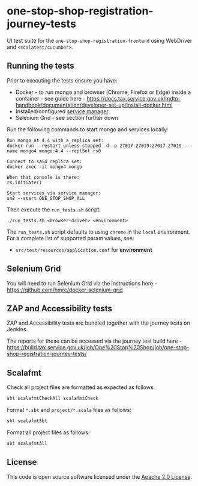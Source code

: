 # one-stop-shop-registration-journey-tests
UI test suite for the `one-stop-shop-registration-frontend` using WebDriver and `<scalatest/cucumber>`.

## Running the tests

Prior to executing the tests ensure you have:
- Docker - to run mongo and browser (Chrome, Firefox or Edge) inside a container - see guide here - https://docs.tax.service.gov.uk/mdtp-handbook/documentation/developer-set-up/install-docker.html
- Installed/configured [service manager](https://github.com/hmrc/service-manager).
- Selenium Grid - see section further down

Run the following commands to start mongo and services locally:

    Run mongo at 4.4 with a replica set:
    docker run --restart unless-stopped -d -p 27017-27019:27017-27019 --name mongo4 mongo:4.4 --replSet rs0
    
    Connect to said replica set:
    docker exec -it mongo4 mongo

    When that console is there:
    rs.initiate()

    Start services via service manager:
    sm2 --start ONE_STOP_SHOP_ALL 

Then execute the `run_tests.sh` script:

    ./run_tests.sh <browser-driver> <environment> 

The `run_tests.sh` script defaults to using `chrome` in the `local` environment.  For a complete list of supported param values, see:
- `src/test/resources/application.conf` for **environment**

## Selenium Grid

You will need to run Selenium Grid via the instructions here - https://github.com/hmrc/docker-selenium-grid

## ZAP and Accessibility tests

ZAP and Accessibility tests are bundled together with the journey tests on Jenkins.

The reports for these can be accessed via the journey test build here - https://build.tax.service.gov.uk/job/One%20Stop%20Shop/job/one-stop-shop-registration-journey-tests/

## Scalafmt

Check all project files are formatted as expected as follows:

```bash
sbt scalafmtCheckAll scalafmtCheck
```

Format `*.sbt` and `project/*.scala` files as follows:

```bash
sbt scalafmtSbt
```

Format all project files as follows:

```bash
sbt scalafmtAll
```

## License

This code is open source software licensed under the [Apache 2.0 License]("http://www.apache.org/licenses/LICENSE-2.0.html").